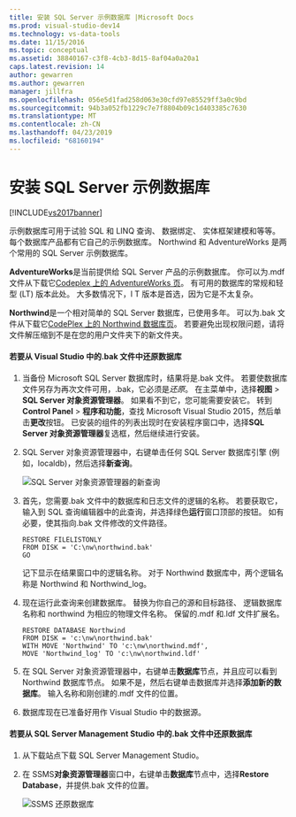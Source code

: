 ```yaml
---
title: 安装 SQL Server 示例数据库 |Microsoft Docs
ms.prod: visual-studio-dev14
ms.technology: vs-data-tools
ms.date: 11/15/2016
ms.topic: conceptual
ms.assetid: 38840167-c3f8-4cb3-8d15-8af04a0a20a1
caps.latest.revision: 14
author: gewarren
ms.author: gewarren
manager: jillfra
ms.openlocfilehash: 056e5d1fad258d063e30cfd97e85529ff3a0c9bd
ms.sourcegitcommit: 94b3a052fb1229c7e7f8804b09c1d403385c7630
ms.translationtype: MT
ms.contentlocale: zh-CN
ms.lasthandoff: 04/23/2019
ms.locfileid: "68160194"
---
```

# <a name="install-sql-server-sample-databases"></a>安装 SQL Server 示例数据库
[!INCLUDE[vs2017banner](../includes/vs2017banner.md)]

示例数据库可用于试验 SQL 和 LINQ 查询、 数据绑定、 实体框架建模和等等。  每个数据库产品都有它自己的示例数据库。 Northwind 和 AdventureWorks 是两个常用的 SQL Server 示例数据库。  
  
 **AdventureWorks**是当前提供给 SQL Server 产品的示例数据库。 你可以为.mdf 文件从下载它[Codeplex 上的 AdventureWorks 页](http://msftdbprodsamples.codeplex.com/)。 有可用的数据库的常规和轻型 (LT) 版本此处。 大多数情况下，l T 版本是首选，因为它是不太复杂。  
  
 **Northwind**是一个相对简单的 SQL Server 数据库，已使用多年。 可以为.bak 文件从下载它[CodePlex 上的 Northwind 数据库页](https://northwinddatabase.codeplex.com/)。 若要避免出现权限问题，请将文件解压缩到不是在您的用户文件夹下的新文件夹。  
  
#### <a name="to-restore-a-database-from-a-bak-file-in-visual-studio"></a>若要从 Visual Studio 中的.bak 文件中还原数据库  
  
1. 当备份 Microsoft SQL Server 数据库时，结果将是.bak 文件。 若要使数据库文件另存为再次文件可用，.bak，它必须是*还原*。 在主菜单中，选择**视图** > **SQL Server 对象资源管理器**。 如果看不到它，您可能需要安装它。 转到**Control Panel** > **程序和功能**，查找 Microsoft Visual Studio 2015，然后单击**更改**按钮。 已安装的组件的列表出现时在安装程序窗口中，选择**SQL Server 对象资源管理器**复选框，然后继续进行安装。  
  
2. SQL Server 对象资源管理器中，右键单击任何 SQL Server 数据库引擎 (例如，localdb)，然后选择**新查询**。  
  
     ![SQL Server 对象资源管理器的新查询](../data-tools/media/raddata-sql-server-object-explorer-new-query.png "raddata SQL Server 对象资源管理器的新查询")  
  
3. 首先，您需要.bak 文件中的数据库和日志文件的逻辑的名称。 若要获取它，输入到 SQL 查询编辑器中的此查询，并选择绿色**运行**窗口顶部的按钮。 如有必要，使其指向.bak 文件修改的文件路径。  
  
    ```  
    RESTORE FILELISTONLY  
    FROM DISK = 'C:\nw\northwind.bak'  
    GO  
    ```  
  
     记下显示在结果窗口中的逻辑名称。  对于 Northwind 数据库中，两个逻辑名称是 Northwind 和 Northwind_log。  
  
4. 现在运行此查询来创建数据库。 替换为你自己的源和目标路径、 逻辑数据库名称和 northwind 为相应的物理文件名称。 保留的.mdf 和.ldf 文件扩展名。  
  
    ```  
    RESTORE DATABASE Northwind  
    FROM DISK = 'c:\nw\northwind.bak'  
    WITH MOVE 'Northwind' TO 'c:\nw\northwind.mdf',  
    MOVE 'Northwind_log' TO 'c:\nw\northwind.ldf'  
    ```  
  
5. 在 SQL Server 对象资源管理器中，右键单击**数据库**节点，并且应可以看到 Northwind 数据库节点。 如果不是，然后右键单击数据库并选择**添加新的数据库**。 输入名称和刚创建的.mdf 文件的位置。  
  
6. 数据库现在已准备好用作 Visual Studio 中的数据源。  
  
#### <a name="to-restore-a-database-from-a-bak-file-in-sql-server-management-studio"></a>若要从 SQL Server Management Studio 中的.bak 文件中还原数据库  
  
1. 从下载站点下载 SQL Server Management Studio。  
  
2. 在 SSMS**对象资源管理器**窗口中，右键单击**数据库**节点中，选择**Restore Database**，并提供.bak 文件的位置。  
  
     ![SSMS 还原数据库](../data-tools/media/raddata-ssms-restore-database.png "raddata SSMS 还原数据库")
